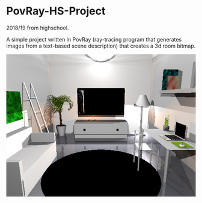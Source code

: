 # PovRay-HS-Project
2018/19 from highschool.

A simple project written in PovRay (ray-tracing program that generates images from a text-based scene description) that creates a 3d room bitmap.


![alt text](https://raw.githubusercontent.com/xrvth/PovRay-HS-Project/main/chillroomxd.bmp)
